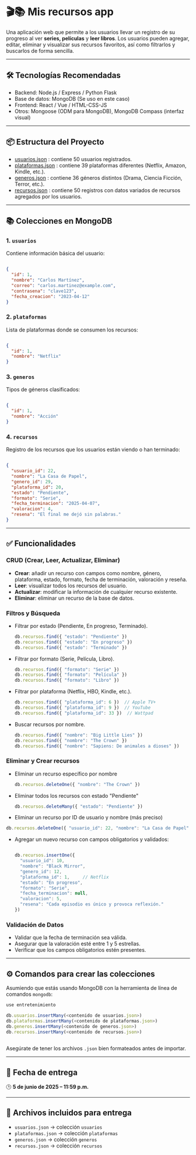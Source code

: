 # 🎬📚 Mis recursos app

Una aplicación web que permite a los usuarios llevar un registro de su progreso al ver **series, películas** y **leer libros**. Los usuarios pueden agregar, editar, eliminar y visualizar sus recursos favoritos, así como filtrarlos y buscarlos de forma sencilla.

---

## 🛠️ Tecnologías Recomendadas

- Backend: Node.js / Express / Python Flask
- Base de datos: MongoDB (Se uso en este caso)
- Frontend: React / Vue / HTML-CSS-JS
- Otros: Mongoose (ODM para MongoDB), MongoDB Compass (interfaz visual)

---

## 📦 Estructura del Proyecto

- [usuarios.json](usuarios.json) : contiene 50 usuarios registrados.
- [plataformas.json](plataformas.json) : contiene 39 plataformas diferentes (Netflix, Amazon, Kindle, etc.).
- [generos.json](generos.json) : contiene 36 géneros distintos (Drama, Ciencia Ficción, Terror, etc.).
- [recursos.json](recursos.json) : contiene 50 registros con datos variados de recursos agregados por los usuarios.

---

## 📚 Colecciones en MongoDB

### 1. `usuarios`

Contiene información básica del usuario:

```json

{
  "id": 1,
  "nombre": "Carlos Martínez",
  "correo": "carlos.martinez@example.com",
  "contrasena": "clave123",
  "fecha_creacion": "2023-04-12"
}

```

### 2. `plataformas`

Lista de plataformas donde se consumen los recursos:

```json

{
  "id": 1,
  "nombre": "Netflix"
}

```

### 3. `generos`

Tipos de géneros clasificados:

```json

{
  "id": 1,
  "nombre": "Acción"
}

```

### 4. `recursos`

Registro de los recursos que los usuarios están viendo o han terminado:

```json

{
  "usuario_id": 22,
  "nombre": "La Casa de Papel",
  "genero_id": 29,
  "plataforma_id": 20,
  "estado": "Pendiente",
  "formato": "Serie",
  "fecha_terminacion": "2025-04-07",
  "valoracion": 4,
  "resena": "El final me dejó sin palabras."
}

```

---

## ✅ Funcionalidades

### CRUD (Crear, Leer, Actualizar, Eliminar)

- **Crear**: añadir un recurso con campos como nombre, género, plataforma, estado, formato, fecha de terminación, valoración y reseña.
- **Leer**: visualizar todos los recursos del usuario.
- **Actualizar**: modificar la información de cualquier recurso existente.
- **Eliminar**: eliminar un recurso de la base de datos.

### Filtros y Búsqueda

- Filtrar por estado (Pendiente, En progreso, Terminado).
    ```js
    db.recursos.find({ "estado": "Pendiente" })
    db.recursos.find({ "estado": "En progreso" })
    db.recursos.find({ "estado": "Terminado" })
    ```
- Filtrar por formato (Serie, Película, Libro).
    ```js
    db.recursos.find({ "formato": "Serie" })
    db.recursos.find({ "formato": "Película" })
    db.recursos.find({ "formato": "Libro" })
    ```

- Filtrar por plataforma (Netflix, HBO, Kindle, etc.).
    ```js
    db.recursos.find({ "plataforma_id": 6 })  // Apple TV+
    db.recursos.find({ "plataforma_id": 9 })  // YouTube
    db.recursos.find({ "plataforma_id": 33 })  // Wattpad
    ```
- Buscar recursos por nombre.
    ```js
    db.recursos.find({ "nombre": "Big Little Lies" }) 
    db.recursos.find({ "nombre": "The Crown" })
    db.recursos.find({ "nombre": "Sapiens: De animales a dioses" })
    ```
### Eliminar y Crear recursos
- Eliminar un recurso específico por nombre
  ```js
  db.recursos.deleteOne({ "nombre": "The Crown" })
  ```
- Eliminar todos los recursos con estado "Pendiente"
  ```js
  db.recursos.deleteMany({ "estado": "Pendiente" })
  ```
- Eliminar un recurso por ID de usuario y nombre (más preciso)
```js
db.recursos.deleteOne({ "usuario_id": 22, "nombre": "La Casa de Papel" })
```

- Agregar un nuevo recurso con campos obligatorios y validados:

  ```js

  db.recursos.insertOne({
    "usuario_id": 10,
    "nombre": "Black Mirror",
    "genero_id": 12,
    "plataforma_id": 1,     // Netflix
    "estado": "En progreso",
    "formato": "Serie",
    "fecha_terminacion": null,
    "valoracion": 5,
    "resena": "Cada episodio es único y provoca reflexión."
  })
  ```

### Validación de Datos

- Validar que la fecha de terminación sea válida.
- Asegurar que la valoración esté entre 1 y 5 estrellas.
- Verificar que los campos obligatorios estén presentes.

---

## ⚙️ Comandos para crear las colecciones

Asumiendo que estás usando MongoDB con la herramienta de línea de comandos `mongodb`:

```js
use entretenimiento

db.usuarios.insertMany(<contenido de usuarios.json>)  
db.plataformas.insertMany(<contenido de plataformas.json>)
db.generos.insertMany(<contenido de generos.json>)
db.recursos.insertMany(<contenido de recursos.json>)
    
```

Asegúrate de tener los archivos `.json` bien formateados antes de importar.

---

## 📅 Fecha de entrega

🕒 **5 de junio de 2025 – 11:59 p.m.**

---

## 📁 Archivos incluidos para entrega

- `usuarios.json` → colección `usuarios`
- `plataformas.json` → colección `plataformas`
- `generos.json` → colección `generos`
- `recursos.json` → colección `recursos`
